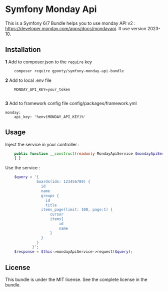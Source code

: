 # Symfony Monday Api

This is a Symfony 6/7 Bundle helps you to use monday API v2 : https://developer.monday.com/apps/docs/mondayapi.
It use version 2023-10.

## Installation

**1** Add to composer.json to the `require` key

``` shell
    composer require gponty/symfony-monday-api-bundle
```

**2** Add to local .env file

``` shell
    MONDAY_API_KEY=your_token
    
```

**3** Add to framework config file config/packages/framework.yml

``` shell
monday:
    api_key: '%env(MONDAY_API_KEY)%'
```


## Usage

Inject the service in your controller :

``` php
    public function __construct(readonly MondayApiService $mondayApiService)
    { }
```

Use the service :

``` php
    $query = '{
              boards(ids: 123456789) {
                id
                name
                groups {
                  id
                  title
                items_page(limit: 100, page:1) {
                    cursor
                    items{
                        id
                        name
                    }
                }
              }
            }';
    $response = $this->mondayApiService->request($query);
```

## License

This bundle is under the MIT license. See the complete license in the bundle.
